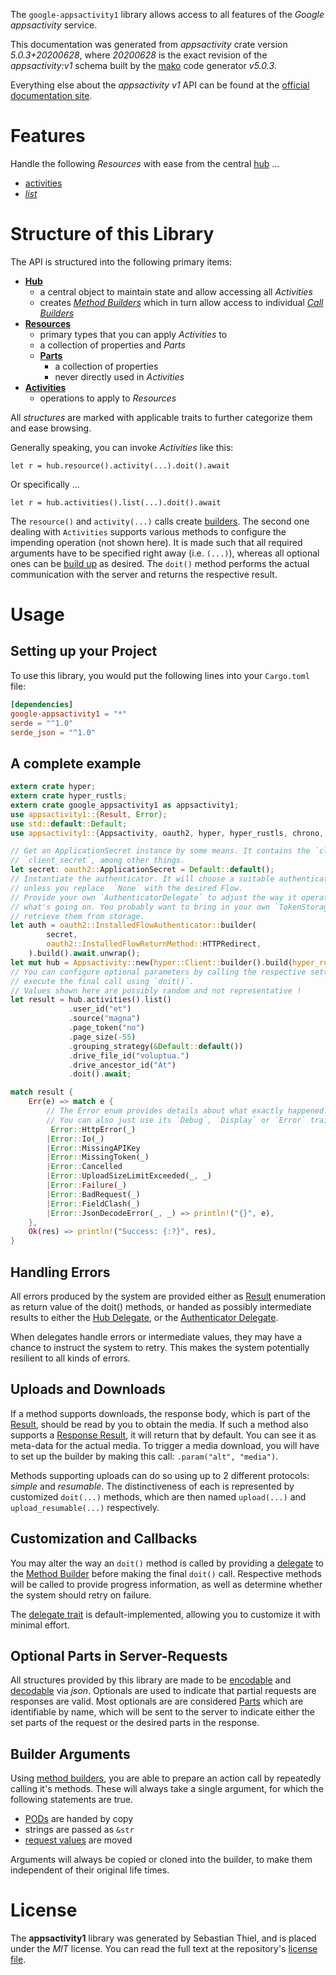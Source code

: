 <!---
DO NOT EDIT !
This file was generated automatically from 'src/generator/templates/api/README.md.mako'
DO NOT EDIT !
-->
The `google-appsactivity1` library allows access to all features of the *Google appsactivity* service.

This documentation was generated from *appsactivity* crate version *5.0.3+20200628*, where *20200628* is the exact revision of the *appsactivity:v1* schema built by the [mako](http://www.makotemplates.org/) code generator *v5.0.3*.

Everything else about the *appsactivity* *v1* API can be found at the
[official documentation site](https://developers.google.com/google-apps/activity/).
# Features

Handle the following *Resources* with ease from the central [hub](https://docs.rs/google-appsactivity1/5.0.3+20200628/google_appsactivity1/Appsactivity) ...

* [activities](https://docs.rs/google-appsactivity1/5.0.3+20200628/google_appsactivity1/api::Activity)
 * [*list*](https://docs.rs/google-appsactivity1/5.0.3+20200628/google_appsactivity1/api::ActivityListCall)




# Structure of this Library

The API is structured into the following primary items:

* **[Hub](https://docs.rs/google-appsactivity1/5.0.3+20200628/google_appsactivity1/Appsactivity)**
    * a central object to maintain state and allow accessing all *Activities*
    * creates [*Method Builders*](https://docs.rs/google-appsactivity1/5.0.3+20200628/google_appsactivity1/client::MethodsBuilder) which in turn
      allow access to individual [*Call Builders*](https://docs.rs/google-appsactivity1/5.0.3+20200628/google_appsactivity1/client::CallBuilder)
* **[Resources](https://docs.rs/google-appsactivity1/5.0.3+20200628/google_appsactivity1/client::Resource)**
    * primary types that you can apply *Activities* to
    * a collection of properties and *Parts*
    * **[Parts](https://docs.rs/google-appsactivity1/5.0.3+20200628/google_appsactivity1/client::Part)**
        * a collection of properties
        * never directly used in *Activities*
* **[Activities](https://docs.rs/google-appsactivity1/5.0.3+20200628/google_appsactivity1/client::CallBuilder)**
    * operations to apply to *Resources*

All *structures* are marked with applicable traits to further categorize them and ease browsing.

Generally speaking, you can invoke *Activities* like this:

```Rust,ignore
let r = hub.resource().activity(...).doit().await
```

Or specifically ...

```ignore
let r = hub.activities().list(...).doit().await
```

The `resource()` and `activity(...)` calls create [builders][builder-pattern]. The second one dealing with `Activities`
supports various methods to configure the impending operation (not shown here). It is made such that all required arguments have to be
specified right away (i.e. `(...)`), whereas all optional ones can be [build up][builder-pattern] as desired.
The `doit()` method performs the actual communication with the server and returns the respective result.

# Usage

## Setting up your Project

To use this library, you would put the following lines into your `Cargo.toml` file:

```toml
[dependencies]
google-appsactivity1 = "*"
serde = "^1.0"
serde_json = "^1.0"
```

## A complete example

```Rust
extern crate hyper;
extern crate hyper_rustls;
extern crate google_appsactivity1 as appsactivity1;
use appsactivity1::{Result, Error};
use std::default::Default;
use appsactivity1::{Appsactivity, oauth2, hyper, hyper_rustls, chrono, FieldMask};

// Get an ApplicationSecret instance by some means. It contains the `client_id` and
// `client_secret`, among other things.
let secret: oauth2::ApplicationSecret = Default::default();
// Instantiate the authenticator. It will choose a suitable authentication flow for you,
// unless you replace  `None` with the desired Flow.
// Provide your own `AuthenticatorDelegate` to adjust the way it operates and get feedback about
// what's going on. You probably want to bring in your own `TokenStorage` to persist tokens and
// retrieve them from storage.
let auth = oauth2::InstalledFlowAuthenticator::builder(
        secret,
        oauth2::InstalledFlowReturnMethod::HTTPRedirect,
    ).build().await.unwrap();
let mut hub = Appsactivity::new(hyper::Client::builder().build(hyper_rustls::HttpsConnectorBuilder::new().with_native_roots().https_or_http().enable_http1().build()), auth);
// You can configure optional parameters by calling the respective setters at will, and
// execute the final call using `doit()`.
// Values shown here are possibly random and not representative !
let result = hub.activities().list()
             .user_id("et")
             .source("magna")
             .page_token("no")
             .page_size(-55)
             .grouping_strategy(&Default::default())
             .drive_file_id("voluptua.")
             .drive_ancestor_id("At")
             .doit().await;

match result {
    Err(e) => match e {
        // The Error enum provides details about what exactly happened.
        // You can also just use its `Debug`, `Display` or `Error` traits
         Error::HttpError(_)
        |Error::Io(_)
        |Error::MissingAPIKey
        |Error::MissingToken(_)
        |Error::Cancelled
        |Error::UploadSizeLimitExceeded(_, _)
        |Error::Failure(_)
        |Error::BadRequest(_)
        |Error::FieldClash(_)
        |Error::JsonDecodeError(_, _) => println!("{}", e),
    },
    Ok(res) => println!("Success: {:?}", res),
}

```
## Handling Errors

All errors produced by the system are provided either as [Result](https://docs.rs/google-appsactivity1/5.0.3+20200628/google_appsactivity1/client::Result) enumeration as return value of
the doit() methods, or handed as possibly intermediate results to either the
[Hub Delegate](https://docs.rs/google-appsactivity1/5.0.3+20200628/google_appsactivity1/client::Delegate), or the [Authenticator Delegate](https://docs.rs/yup-oauth2/*/yup_oauth2/trait.AuthenticatorDelegate.html).

When delegates handle errors or intermediate values, they may have a chance to instruct the system to retry. This
makes the system potentially resilient to all kinds of errors.

## Uploads and Downloads
If a method supports downloads, the response body, which is part of the [Result](https://docs.rs/google-appsactivity1/5.0.3+20200628/google_appsactivity1/client::Result), should be
read by you to obtain the media.
If such a method also supports a [Response Result](https://docs.rs/google-appsactivity1/5.0.3+20200628/google_appsactivity1/client::ResponseResult), it will return that by default.
You can see it as meta-data for the actual media. To trigger a media download, you will have to set up the builder by making
this call: `.param("alt", "media")`.

Methods supporting uploads can do so using up to 2 different protocols:
*simple* and *resumable*. The distinctiveness of each is represented by customized
`doit(...)` methods, which are then named `upload(...)` and `upload_resumable(...)` respectively.

## Customization and Callbacks

You may alter the way an `doit()` method is called by providing a [delegate](https://docs.rs/google-appsactivity1/5.0.3+20200628/google_appsactivity1/client::Delegate) to the
[Method Builder](https://docs.rs/google-appsactivity1/5.0.3+20200628/google_appsactivity1/client::CallBuilder) before making the final `doit()` call.
Respective methods will be called to provide progress information, as well as determine whether the system should
retry on failure.

The [delegate trait](https://docs.rs/google-appsactivity1/5.0.3+20200628/google_appsactivity1/client::Delegate) is default-implemented, allowing you to customize it with minimal effort.

## Optional Parts in Server-Requests

All structures provided by this library are made to be [encodable](https://docs.rs/google-appsactivity1/5.0.3+20200628/google_appsactivity1/client::RequestValue) and
[decodable](https://docs.rs/google-appsactivity1/5.0.3+20200628/google_appsactivity1/client::ResponseResult) via *json*. Optionals are used to indicate that partial requests are responses
are valid.
Most optionals are are considered [Parts](https://docs.rs/google-appsactivity1/5.0.3+20200628/google_appsactivity1/client::Part) which are identifiable by name, which will be sent to
the server to indicate either the set parts of the request or the desired parts in the response.

## Builder Arguments

Using [method builders](https://docs.rs/google-appsactivity1/5.0.3+20200628/google_appsactivity1/client::CallBuilder), you are able to prepare an action call by repeatedly calling it's methods.
These will always take a single argument, for which the following statements are true.

* [PODs][wiki-pod] are handed by copy
* strings are passed as `&str`
* [request values](https://docs.rs/google-appsactivity1/5.0.3+20200628/google_appsactivity1/client::RequestValue) are moved

Arguments will always be copied or cloned into the builder, to make them independent of their original life times.

[wiki-pod]: http://en.wikipedia.org/wiki/Plain_old_data_structure
[builder-pattern]: http://en.wikipedia.org/wiki/Builder_pattern
[google-go-api]: https://github.com/google/google-api-go-client

# License
The **appsactivity1** library was generated by Sebastian Thiel, and is placed
under the *MIT* license.
You can read the full text at the repository's [license file][repo-license].

[repo-license]: https://github.com/Byron/google-apis-rsblob/main/LICENSE.md

